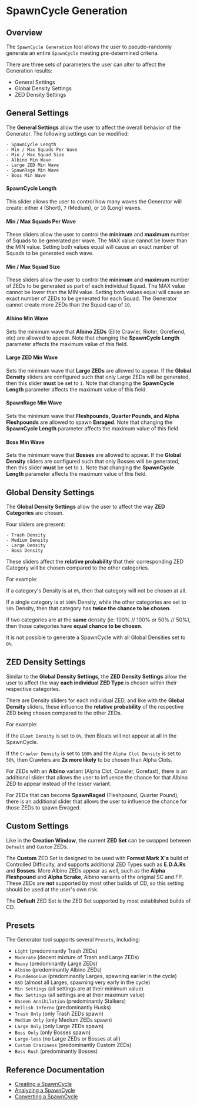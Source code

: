 # SpawnCycle Generation

## Overview
The `SpawnCycle Generation` tool allows the user to pseudo-randomly generate an entire `SpawnCycle` meeting pre-determined criteria.

There are three sets of parameters the user can alter to affect the Generation results:
- General Settings
- Global Density Settings
- ZED Density Settings

## General Settings
The **General Settings** allow the user to affect the overall behavior of the Generator. The following settings can be modified:
```
- SpawnCycle Length
- Min / Max Squads Per Wave
- Min / Max Squad Size
- Albino Min Wave
- Large ZED Min Wave
- SpawnRage Min Wave
- Boss Min Wave
```

#### SpawnCycle Length
This slider allows the user to control how many waves the Generator will create: either `4` (Short), `7` (Medium), or `10` (Long) waves.

#### Min / Max Squads Per Wave
These sliders allow the user to control the **minimum** and **maximum** number of Squads to be generated per wave. The MAX value cannot be lower than the MIN value. Setting both values equal will cause an exact number of Squads to be generated each wave.

#### Min / Max Squad Size
These sliders allow the user to control the **minimum** and **maximum** number of ZEDs to be generated as part of each individual Squad. The MAX value cannot be lower than the MIN value. Setting both values equal will cause an exact number of ZEDs to be generated for each Squad. The Generator cannot create more ZEDs than the Squad cap of `10`.

#### Albino Min Wave
Sets the minimum wave that **Albino ZEDs** (Elite Crawler, Rioter, Gorefiend, etc) are allowed to appear. Note that changing the **SpawnCycle Length** parameter affects the maximum value of this field.

#### Large ZED Min Wave
Sets the minimum wave that **Large ZEDs** are allowed to appear. If the **Global Density** sliders are configured such that only Large ZEDs will be generated, then this slider **must** be set to `1`. Note that changing the **SpawnCycle Length** parameter affects the maximum value of this field.

#### SpawnRage Min Wave
Sets the minimum wave that **Fleshpounds, Quarter Pounds, and Alpha Fleshpounds** are allowed to spawn **Enraged**. Note that changing the **SpawnCycle Length** parameter affects the maximum value of this field.

#### Boss Min Wave
Sets the minimum wave that **Bosses** are allowed to appear. If the **Global Density** sliders are configured such that only Bosses will be generated, then this slider **must** be set to `1`. Note that changing the **SpawnCycle Length** parameter affects the maximum value of this field.

## Global Density Settings
The **Global Density Settings** allow the user to affect the way **ZED Categories** are chosen.

Four sliders are present:
```
- Trash Density
- Medium Density
- Large Density
- Boss Density
```

These sliders affect the **relative probability** that their corresponding ZED Category will be chosen compared to the other categories.

For example:

If a category's Density is at `0%`, then that category will not be chosen at all.

If a single category is at `100%` Density, while the other categories are set to `50%` Density, then that category has **twice the chance to be chosen**.

If two categories are at the **same** density (ie: 100% // 100% or 50% // 50%), then those categories have **equal chance to be chosen**.

It is not possible to generate a SpawnCycle with all Global Densities set to `0%`.

## ZED Density Settings
Similar to the **Global Density Settings**, the **ZED Density Settings** allow the user to affect the way **each individual ZED Type** is chosen within their respective categories.

There are Density sliders for each individual ZED, and like with the **Global Density** sliders, these influence the **relative probability** of the respective ZED being chosen compared to the other ZEDs.

For example:

If the `Bloat Density` is set to `0%`, then Bloats will not appear at all in the SpawnCycle.

If the `Crawler Density` is set to `100%` and the `Alpha Clot Density` is set to `50%`, then Crawlers are **2x more likely** to be chosen than Alpha Clots.

For ZEDs with an **Albino** variant (Alpha Clot, Crawler, Gorefast), there is an additional slider that allows the user to influence the chance for that Albino ZED to appear instead of the lesser variant.

For ZEDs that can become **SpawnRaged** (Fleshpound, Quarter Pound), there is an additional slider that allows the user to influence the chance for those ZEDs to spawn Enraged.

## Custom Settings
Like in the **Creation Window**, the current **ZED Set** can be swapped between `Default` and `Custom` ZEDs.

The **Custom** ZED Set is designed to be used with **Forrest Mark X's** build of Controlled Difficulty, and supports additional ZED Types such as **E.D.A.Rs** and **Bosses**. More Albino ZEDs appear as well, such as the **Alpha Fleshpound** and **Alpha Scrake**, Albino variants of the original SC and FP. These ZEDs are **not** supported by most other builds of CD, so this setting should be used at the user's own risk.

The **Default** ZED Set is the ZED Set supported by most established builds of CD.

## Presets
The Generator tool supports several `Presets`, including:
- `Light` (predominantly Trash ZEDs)
- `Moderate` (decent mixture of Trash and Large ZEDs)
- `Heavy` (predominantly Large ZEDs)
- `Albino` (predominantly Albino ZEDs)
- `Poundemonium` (predominantly Larges, spawning earlier in the cycle)
- `GSO` (almost all Larges, spawning very early in the cycle)
- `Min Settings` (all settings are at their minimum value)
- `Max Settings` (all settings are at their maximum value)
- `Unseen Annihilation` (predominantly Stalkers)
- `Hellish Inferno` (predominantly Husks)
- `Trash Only` (only Trash ZEDs spawn)
- `Medium Only` (only Medium ZEDs spawn)
- `Large Only` (only Large ZEDs spawn)
- `Boss Only` (only Bosses spawn)
- `Large-less` (no Large ZEDs or Bosses at all)
- `Custom Craziness` (predominantly Custom ZEDs)
- `Boss Rush` (predominantly Bosses)

## Reference Documentation
- [Creating a SpawnCycle](https://github.com/nybanez/spawncycler/blob/main/creation.md)
- [Analyzing a SpawnCycle](https://github.com/nybanez/spawncycler/blob/main/analysis.md)
- [Converting a SpawnCycle](https://github.com/nybanez/spawncycler/blob/main/conversion.md)
